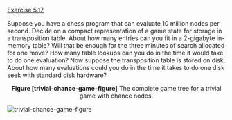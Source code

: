 [Exercise 5.17](ex_17/)

Suppose you have a chess program that can evaluate 10 million nodes per
second. Decide on a compact representation of a game state for storage
in a transposition table. About how many entries can you fit in a
2-gigabyte in-memory table? Will that be enough for the three minutes of
search allocated for one move? How many table lookups can you do in the
time it would take to do one evaluation? Now suppose the transposition
table is stored on disk. About how many evaluations could you do in the
time it takes to do one disk seek with standard disk hardware?

<center>
<b id="trivial-chance-game-figure">Figure [trivial-chance-game-figure]</b> The complete game tree for a trivial game with chance nodes.
</center>

![trivial-chance-game-figure](http://nalinc.github.io/aima-exercises/Jupyter%20notebook/figures/pruning.svg)

